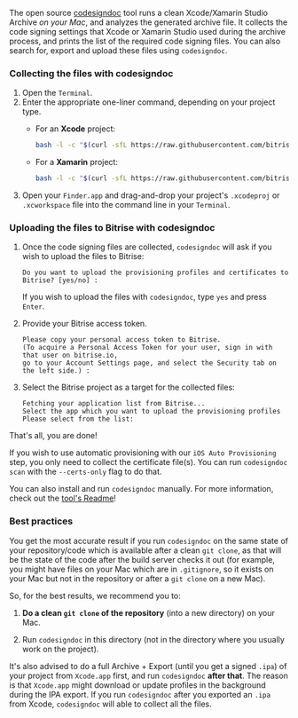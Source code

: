 The open source [codesigndoc](https://github.com/bitrise-tools/codesigndoc)
tool runs a clean Xcode/Xamarin Studio Archive _on your Mac_, and analyzes the generated archive file. It collects the code signing settings that Xcode or Xamarin Studio used during the archive process, and prints the list of the required code signing files. You can also search for, export and upload these files using `codesigndoc`.

### Collecting the files with codesigndoc

1. Open the `Terminal`.
2. Enter the appropriate one-liner command, depending on your project type.
   * For an **Xcode** project:

     ``` bash
     bash -l -c "$(curl -sfL https://raw.githubusercontent.com/bitrise-tools/codesigndoc/master/_scripts/install_wrap-xcode.sh)"
     ```
   * For a **Xamarin** project:

     ``` bash
     bash -l -c "$(curl -sfL https://raw.githubusercontent.com/bitrise-tools/codesigndoc/master/_scripts/install_wrap-xamarin.sh)"
     ```
3. Open your `Finder.app` and drag-and-drop your project's `.xcodeproj` or `.xcworkspace` file into the command line in your `Terminal`.

### Uploading the files to Bitrise with codesigndoc

1. Once the code signing files are collected, `codesigndoc` will ask if you wish to upload the files to Bitrise:

       Do you want to upload the provisioning profiles and certificates to Bitrise? [yes/no] :

   If you wish to upload the files with `codesigndoc`, type `yes` and press `Enter`.
2. Provide your Bitrise access token.

       Please copy your personal access token to Bitrise.
       (To acquire a Personal Access Token for your user, sign in with that user on bitrise.io,
       go to your Account Settings page, and select the Security tab on the left side.) :
3. Select the Bitrise project as a target for the collected files:

       Fetching your application list from Bitrise...
       Select the app which you want to upload the provisioning profiles
       Please select from the list:

That's all, you are done!

If you wish to use automatic provisioning with our `iOS Auto Provisioning` step, you only need to collect the certificate file(s). You can run `codesigndoc scan` with the `--certs-only` flag to do that.

You can also install and run `codesigndoc` manually. For more information, check out the [tool's Readme](https://github.com/bitrise-tools/codesigndoc)!

### Best practices

You get the most accurate result if you run `codesigndoc` on the same state of your
repository/code which is available after a clean `git clone`, as that will
be the state of the code after the build server checks it out (for example,
you might have files on your Mac which are in `.gitignore`, so it exists
on your Mac but not in the repository or after a `git clone` on a new Mac).

So, for the best results, we recommend you to:

1. __Do a clean `git clone` of the repository__ (into a new directory) on your Mac.
    
2. Run `codesigndoc` in this directory (not in the directory where you usually work on the project).

It's also advised to do a full Archive + Export (until you get a signed `.ipa`)
of your project from `Xcode.app` first, and run `codesigndoc` **after that**.
The reason is that `Xcode.app` might download or update profiles in the background
during the IPA export. If you run `codesigndoc` after you exported an `.ipa`
from Xcode, `codesigndoc` will able to collect all the files.
